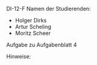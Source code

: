 DI-12-F
Namen der Studierenden:
- Holger Dirks
- Artur Scheling
- Moritz Scheer

Aufgabe zu Aufgabenblatt 4

Hinweise: